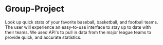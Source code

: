 # Group-Project
Look up quick stats of your favorite baseball, basketball, and football teams. 
The user will experience an easy-to-use interface to stay up to date with their teams. 
We used API's to pull in data from the major league teams to provide quick, and accurate statistics. 
